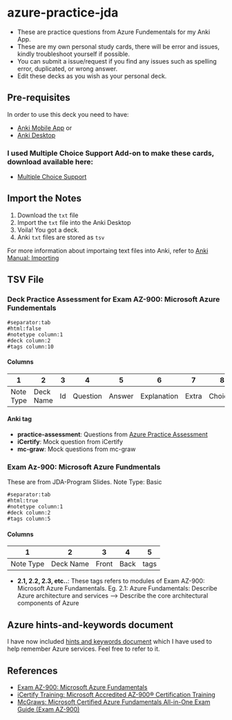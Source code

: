 # azure-practice-jda
- These are practice questions from Azure Fundementals for my Anki App. 
- These are my own personal study cards, there will be error and issues, kindly troubleshoot yourself if possible. 
- You can submit a issue/request if you find any issues such as spelling error, duplicated, or wrong answer.
- Edit these decks as you wish as your personal deck.

## Pre-requisites
In order to use this deck you need to have:
- [Anki Mobile App](https://apps.ankiweb.net) or
- [Anki Desktop](https://apps.ankiweb.net)

### I used Multiple Choice Support Add-on to make these cards, download available here:
- [Multiple Choice Support](https://ankiweb.net/shared/info/1497603664)

## Import the Notes
1. Download the `txt` file
2. Import the `txt` file into the Anki Desktop
3. Voila! You got a deck. 
4. Anki `txt` files are stored as `tsv` 

For more information about importaing text files into Anki, refer to [Anki Manual: Importing](https://docs.ankiweb.net/importing.html) 

## TSV File
### Deck Practice Assessment for Exam AZ-900: Microsoft Azure Fundementals
```
#separator:tab
#html:false
#notetype column:1
#deck column:2
#tags column:10
```
#### Columns
| 1 | 2 | 3 | 4 | 5 | 6 | 7 | 8 | 9 | 10 |
| --- | --- | --- | --- | --- | --- | --- | --- | --- | --- |
| Note Type | Deck Name | Id | Question | Answer | Explanation | Extra | Choices | Reversed Choices | Tag |

#### Anki tag
- **practice-assessment**: Questions from [Azure Practice Assessment](https://learn.microsoft.com/en-us/certifications/exams/az-900/practice/assessment?assessmentId=23&assessment-type=practice)
- **iCertify**: Mock question from iCertify
- **mc-graw**: Mock questions from mc-graw

### Exam Az-900: Microsoft Azure Fundmentals
These are from JDA-Program Slides. Note Type: Basic
```
#separator:tab
#html:true
#notetype column:1
#deck column:2
#tags column:5
``` 
#### Columns
| 1 | 2 | 3 | 4 | 5 |
| --- | --- | --- | --- | --- |
| Note Type | Deck Name | Front | Back | tags |

- **2.1, 2.2, 2.3, etc..**: These tags refers to modules of Exam AZ-900: Microsoft Azure Fundamentals. Eg. 2.1: Azure Fundamentals: Describe Azure architecture and services --> Describe the core architectural components of Azure

## Azure hints-and-keywords document
I have now included [hints and keywords document](hints-and-keywords/hints-and-keywords.md) which I have used to help remember Azure services. Feel free to refer to it. 

## References
- [Exam AZ-900: Microsoft Azure Fundamentals](https://learn.microsoft.com/en-us/certifications/exams/az-900/)
- [iCertify Training: Microsoft Accredited AZ-900® Certification Training](https://www.icertifytraining.com/az-900/)
- [McGraws: Microsoft Certified Azure Fundamentals All-in-One Exam Guide (Exam AZ-900)](https://www.mheducation.com/highered/product/microsoft-certified-azure-fundamentals-all-one-exam-guide-exam-az-900-hyman/9781264268368.html)